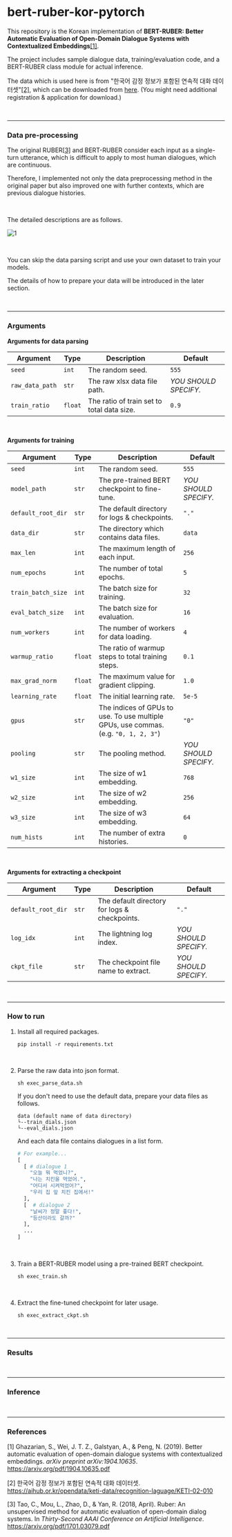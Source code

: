 # bert-ruber-kor-pytorch
This repository is the Korean implementation of **BERT-RUBER: Better Automatic Evaluation of Open-Domain Dialogue Systems with Contextualized Embeddings**[[1]](#1).

The project includes sample dialogue data, training/evaluation code, and a BERT-RUBER class module for actual inference.

The data which is used here is from "한국어 감정 정보가 포함된 연속적 대화 데이터셋"[[2]](#2), which can be downloaded from [here](https://aihub.or.kr/opendata/keti-data/recognition-laguage/KETI-02-010). (You might need additional registration & application for download.)

<br/>

---

### Data pre-processing

The original RUBER[[3\]](#3) and BERT-RUBER consider each input as a single-turn utterance, which is difficult to apply to most human dialogues, which are continuous.

Therefore, I implemented not only the data preprocessing method in the original paper but also improved one with further contexts, which are previous dialogue histories.

<br/>

The detailed descriptions are as follows.

![1](https://user-images.githubusercontent.com/16731987/177268507-106f5c85-dba3-4f0b-8718-4b03af419dae.png)

<br/>

You can skip the data parsing script and use your own dataset to train your models. 

The details of how to prepare your data will be introduced in the later section.

<br/>

---

### Arguments

**Arguments for data parsing**

| Argument        | Type    | Description                                | Default               |
| --------------- | ------- | ------------------------------------------ | --------------------- |
| `seed`          | `int`   | The random seed.                           | `555`                 |
| `raw_data_path` | `str`   | The raw xlsx data file path.               | *YOU SHOULD SPECIFY.* |
| `train_ratio`   | `float` | The ratio of train set to total data size. | `0.9`                 |

<br/>

**Arguments for training**

| Argument           | Type    | Description                                                  | Default               |
| ------------------ | ------- | ------------------------------------------------------------ | --------------------- |
| `seed`             | `int`   | The random seed.                                             | `555`                 |
| `model_path`       | `str`   | The pre-trained BERT checkpoint to fine-tune.                | *YOU SHOULD SPECIFY.* |
| `default_root_dir` | `str`   | The default directory for logs & checkpoints.                | `"."`                 |
| `data_dir`         | `str`   | The directory which contains data files.                     | `data`                |
| `max_len`          | `int`   | The maximum length of each input.                            | `256`                 |
| `num_epochs`       | `int`   | The number of total epochs.                                  | `5`                   |
| `train_batch_size` | `int`   | The batch size for training.                                 | `32`                  |
| `eval_batch_size`  | `int`   | The batch size for evaluation.                               | `16`                  |
| `num_workers`      | `int`   | The number of workers for data loading.                      | `4`                   |
| `warmup_ratio`     | `float` | The ratio of warmup steps to total training steps.           | `0.1`                 |
| `max_grad_norm`    | `float` | The maximum value for gradient clipping.                     | `1.0`                 |
| `learning_rate`    | `float` | The initial learning rate.                                   | `5e-5`                |
| `gpus`             | `str`   | The indices of GPUs to use. To use multiple GPUs, use commas. (e.g. `"0, 1, 2, 3"`) | `"0"`                 |
| `pooling`          | `str`   | The pooling method.                                          | *YOU SHOULD SPECIFY.* |
| `w1_size`          | `int`   | The size of w1 embedding.                                    | `768`                 |
| `w2_size`          | `int`   | The size of w2 embedding.                                    | `256`                 |
| `w3_size`          | `int`   | The size of w3 embedding.                                    | `64`                  |
| `num_hists`        | `int`   | The number of extra histories.                               | `0`                   |

<br/>

**Arguments for extracting a checkpoint**

| Argument           | Type  | Description                                   | Default               |
| ------------------ | ----- | --------------------------------------------- | --------------------- |
| `default_root_dir` | `str` | The default directory for logs & checkpoints. | `"."`                 |
| `log_idx`          | `int` | The lightning log index.                      | *YOU SHOULD SPECIFY.* |
| `ckpt_file`        | `str` | The checkpoint file name to extract.          | *YOU SHOULD SPECIFY.* |

<br/>

---

### How to run

1. Install all required packages.

   ```shell
   pip install -r requirements.txt
   ```

   <br/>

2. Parse the raw data into json format.

   ```shell
   sh exec_parse_data.sh
   ```

   If you don't need to use the default data, prepare your data files as follows.

   ```
   data (default name of data directory)
   └--train_dials.json
   └--eval_dials.json
   ```

   And each data file contains dialogues in a list form.

   ```python
   # For example...
   [
     [ # dialogue 1
       "오늘 뭐 먹었니?",
       "나는 치킨을 먹었어.",
       "어디서 시켜먹었어?",
       "우리 집 앞 치킨 집에서!"
     ],
     [  # dialogue 2
       "날씨가 정말 좋다!",
       "등산이라도 갈까?"
     ],
     ...
   ]
   ```

   <br/>

3. Train a BERT-RUBER model using a pre-trained BERT checkpoint.

   ```shell
   sh exec_train.sh
   ```

   <br/>

4. Extract the fine-tuned checkpoint for later usage.

   ```shell
   sh exec_extract_ckpt.sh
   ```

<br/>

---

### Results

<br/>

---

### Inference

<br/>

---

### References

<a id="1">[1]</a> Ghazarian, S., Wei, J. T. Z., Galstyan, A., & Peng, N. (2019). Better automatic evaluation of open-domain dialogue systems with contextualized embeddings. *arXiv preprint arXiv:1904.10635*. <a href="https://arxiv.org/pdf/1904.10635.pdf">https://arxiv.org/pdf/1904.10635.pdf</a>

<a id="2">[2]</a> 한국어 감정 정보가 포함된 연속적 대화 데이터셋. <a href="https://aihub.or.kr/opendata/keti-data/recognition-laguage/KETI-02-010">https://aihub.or.kr/opendata/keti-data/recognition-laguage/KETI-02-010</a>

<a id="3">[3]</a> Tao, C., Mou, L., Zhao, D., & Yan, R. (2018, April). Ruber: An unsupervised method for automatic evaluation of open-domain dialog systems. In *Thirty-Second AAAI Conference on Artificial Intelligence*. <a href="https://arxiv.org/pdf/1701.03079.pdf">https://arxiv.org/pdf/1701.03079.pdf</a>
